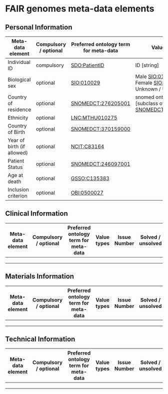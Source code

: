 # FAIR genomes meta-data elements 


## Personal Information

| Meta-data element          | Compulsory / optional | Preferred ontology term for meta-data| Value types | Issue Number | Solved / unsolved |
|----------------------------|-----------------------|--------------------------------------------------------------------------------------------------------------------------------------------------------------------|-------------|--------------|-------------------|
| Individual ID              | compulsory            | [SDO:PatientID](https://bioportal.bioontology.org/ontologies/SDO?p=classes&conceptid=http%3A%2F%2Fmimi.case.edu%2Fontologies%2F2009%2F1%2FSDO.owl%23PatientID)     |      ID [string]       |       [#3](https://github.com/fairgenomes/information/issues/3)       |                  |
| Biological sex             | optional              | [SIO:010029](http://semanticscience.org/resource/SIO_010029.rdf)|       Male [SIO:010048](http://semanticscience.org/resource/SIO_010048)  <br> Female [SIO:010048](http://semanticscience.org/resource/SIO_010048) <br> Unknown / Undetermined []()|   [#4](https://github.com/fairgenomes/information/issues/4)           |                   |
| Country of residence       | optional              | [SNOMEDCT:276205001](http://bioportal.bioontology.org/ontologies/SNOMEDCT?p=classes&conceptid=276205001)| snomed ontological term [subclass of [SNOMEDCT:370159000](http://bioportal.bioontology.org/ontologies/SNOMEDCT?p=classes&conceptid=370159000)]  | [#5](https://github.com/fairgenomes/information/issues/5) ||
| Ethnicity                  | optional              | [LNC:MTHU010275](https://bioportal.bioontology.org/ontologies/LOINC?p=classes&conceptid=http%3A%2F%2Fpurl.bioontology.org%2Fontology%2FLNC%2FMTHU010275)           |             |     [#6](https://github.com/fairgenomes/information/issues/6) ||
| Country of Birth           | optional              | [SNOMEDCT:370159000](http://bioportal.bioontology.org/ontologies/SNOMEDCT?p=classes&conceptid=370159000)| |[#7](https://github.com/fairgenomes/information/issues/7) ||
| Year of birth (if allowed) | optional              | [NCIT:C83164](https://bioportal.bioontology.org/ontologies/NCIT/?p=classes&conceptid=http%3A%2F%2Fncicb.nci.nih.gov%2Fxml%2Fowl%2FEVS%2FThesaurus.owl%23C83164)||[#8](https://github.com/fairgenomes/information/issues/8) ||
| Patient Status             | optional              | [SNOMEDCT:246097001](http://bioportal.bioontology.org/ontologies/SNOMEDCT?p=classes&conceptid=http%3A%2F%2Fpurl.bioontology.org%2Fontology%2FSNOMEDCT%2F246097001) |             |[#9](https://github.com/fairgenomes/information/issues/9) ||
| Age at death               | optional              | [GSSO:C135383](https://bioportal.bioontology.org/ontologies/GSSO/?p=classes&conceptid=http%3A%2F%2Fncicb.nci.nih.gov%2Fxml%2Fowl%2FEVS%2FThesaurus.owl%23C135383)  ||[#10](https://github.com/fairgenomes/information/issues/10) ||
| Inclusion criterion        | optional              | [OBI:0500027](https://bioportal.bioontology.org/ontologies/OBI?p=classes&conceptid=http%3A%2F%2Fpurl.obolibrary.org%2Fobo%2FOBI_0500027)| |[#11](https://github.com/fairgenomes/information/issues/11) ||

## Clinical Information

| Meta-data element | Compulsory / optional | Preferred ontology term for meta-data | Value types | Issue Number | Solved / unsolved |
|-------------------|-----------------------|---------------------------------------|-------------|--------------|-------------------|
|                   |                       |                                       |             |              |                   |
|                   |                       |                                       |             |              |                   |
|                   |                       |                                       |             |              |                   |
## Materials Information

| Meta-data element | Compulsory / optional | Preferred ontology term for meta-data | Value types | Issue Number | Solved / unsolved |
|-------------------|-----------------------|---------------------------------------|-------------|--------------|-------------------|
|                   |                       |                                       |             |              |                   |
|                   |                       |                                       |             |              |                   |
|                   |                       |                                       |             |              |                   |
## Technical Information

| Meta-data element | Compulsory / optional | Preferred ontology term for meta-data | Value types | Issue Number | Solved / unsolved |
|-------------------|-----------------------|---------------------------------------|-------------|--------------|-------------------|
|                   |                       |                                       |             |              |                   |
|                   |                       |                                       |             |              |                   |
|                   |                       |                                       |             |              |                   |
